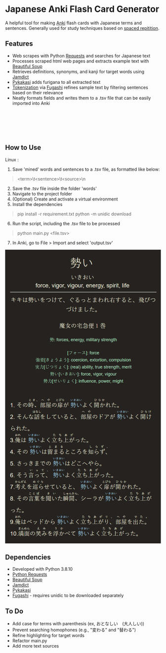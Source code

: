 # Japanese Anki Flash Card Generator

A helpful tool for making [Anki](https://apps.ankiweb.net/) flash cards with Japanese terms and sentences. Generally used for study techniques based on [spaced repitition](https://en.wikipedia.org/wiki/Spaced_repetition).

## Features
* Web scrapes with Python [Requests](https://docs.python-requests.org) and searches for Japanese text
* Processes scraped html web pages and extracts example text with [Beautiful Soup](https://www.crummy.com/software/BeautifulSoup/)
* Retrieves definitions, synonyms, and kanji for target words using [Jamdict](https://jamdict.readthedocs.io/en/latest/)
* [Pykakasi](https://pykakasi.readthedocs.io/en/latest/api.html) adds furigana to all extracted text
* [Tokenization](https://en.wikipedia.org/wiki/Lexical_analysis#Tokenization) via [Fugashi](https://www.dampfkraft.com/nlp/how-to-tokenize-japanese.html) refines sample text by filtering sentences based on their relevance
* Neatly formats fields and writes them to a .tsv file that can be easily imported into Anki

<br>
<p align="center">
  <img src="https://user-images.githubusercontent.com/69742757/202934211-216bccaa-5b22-436a-b6e5-f1e467332a8b.png" alt="" />
</p>
<br>

## How to Use
Linux :
1. Save 'mined' words and sentences to a .tsv file, as formatted like below:
> \<term\>\t\<sentence\>\t\<source\>\n
2. Save the .tsv file inside the folder 'words'
3. Navigate to the project folder
4. (Optional) Create and activate a virtual environment
5. Install the dependencies
> pip install -r requirement.txt
> python -m unidic download
6. Run the script, including the .tsv file to be processed
> python main.py <file.tsv>
7. In Anki, go to File > Import and select 'output.tsv'

<p align="center">
  <img src="anki.png" alt="">
</p>

## Dependencies
* Developed with Python 3.8.10
* [Python Requests](https://docs.python-requests.org)
* [Beautiful Soup](https://beautiful-soup-4.readthedocs.io/en/latest/#installing-beautiful-soup)
* [Jamdict](https://github.com/neocl/jamdict)
* [Pykakasi](https://github.com/miurahr/pykakasi)
* [Fugashi](https://github.com/polm/fugashi) - requires unidic to be downloaded separately

## To Do
* Add case for terms with parenthesis (ex, おとなしい　(大人しい))
* Prevent searching homophones (e.g., "変わる" and "替わる")
* Refine highlighting for target words
* Refactor main.py
* Add more text sources
